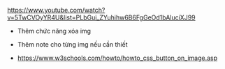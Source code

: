 https://www.youtube.com/watch?v=5TwCVOyYR4U&list=PLbGui_ZYuhihw6B6FgGeOd1bAluciXJ99

-   Thêm chức năng xóa img
-   Thêm note cho từng img nếu cần thiết

-   https://www.w3schools.com/howto/howto_css_button_on_image.asp

